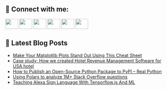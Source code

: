 ## 🔎 Connect with me:
[<img height="32" width="40" src="https://cdn.jsdelivr.net/npm/simple-icons@v5/icons/telegram.svg" />](https://t.me/bullbesh)
[<img height="32" width="40" src="https://cdn.jsdelivr.net/npm/simple-icons@v5/icons/vk.svg" />](https://vk.com/bullbesh)
[<img height="32" width="40" src="https://cdn.jsdelivr.net/npm/simple-icons@v5/icons/twitter.svg" />](https://twitter.com/bullbesh1)
[<img height="32" width="40" src="https://cdn.jsdelivr.net/npm/simple-icons@v5/icons/instagram.svg" />](https://www.instagram.com/bullbesh)
[<img height="32" width="40" src="https://cdn.jsdelivr.net/npm/simple-icons@v5/icons/reddit.svg" />](https://www.reddit.com/user/bullbesh)
[<img height="32" width="40" src="https://cdn.jsdelivr.net/npm/simple-icons@v5/icons/youtube.svg" />](https://www.youtube.com/channel/UCtfjRs6uzgq5mfm8S06WTcg)

## 📕 Latest Blog Posts
<!-- BLOG-POST-LIST:START -->
- [Make Your Matplotlib Plots Stand Out Using This Cheat Sheet](https://www.reddit.com/r/Python/comments/uxiexi/make_your_matplotlib_plots_stand_out_using_this/)
- [Case study: How we created Hotel Revenue Management Software for USA hotel](https://www.reddit.com/r/Python/comments/uxi822/case_study_how_we_created_hotel_revenue/)
- [How to Publish an Open-Source Python Package to PyPI – Real Python](https://www.reddit.com/r/Python/comments/uxi3hz/how_to_publish_an_opensource_python_package_to/)
- [Using Polars to analyze 1M+ Stack Overflow questions](https://www.reddit.com/r/Python/comments/uxhzo8/using_polars_to_analyze_1m_stack_overflow/)
- [Teaching Alexa Sign Language With Tensorflow.js And ML](https://www.reddit.com/r/Python/comments/uxh995/teaching_alexa_sign_language_with_tensorflowjs/)
<!-- BLOG-POST-LIST:END -->
